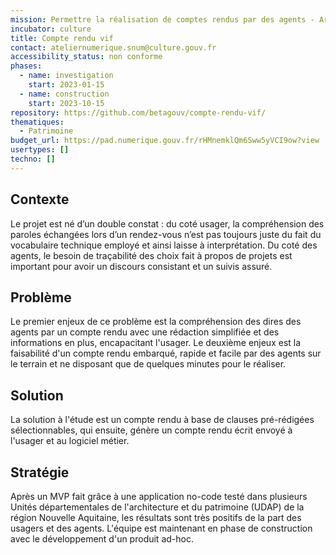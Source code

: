 ```yaml
---
mission: Permettre la réalisation de comptes rendus par des agents - Architectes des Bâtiments de France - lors de leurs rencontres avec les usagers.
incubator: culture
title: Compte rendu vif
contact: ateliernumerique.snum@culture.gouv.fr
accessibility_status: non conforme
phases:
  - name: investigation
    start: 2023-01-15
  - name: construction
    start: 2023-10-15
repository: https://github.com/betagouv/compte-rendu-vif/
thematiques:
  - Patrimoine
budget_url: https://pad.numerique.gouv.fr/rHMnemklQm6Sww5yVCI9ow?view
usertypes: []
techno: []
---
```

## Contexte

Le projet est né d’un double constat : du coté usager, la  compréhension des paroles échangées lors d’un rendez-vous n’est pas toujours juste du fait du vocabulaire technique employé et ainsi laisse à interprétation. Du coté des agents, le besoin de traçabilité des choix fait à propos de projets est important pour avoir un discours consistant et un suivis assuré.

## Problème
Le premier enjeux de ce problème est la compréhension des dires des agents par un compte rendu avec une rédaction simplifiée et des informations en plus, encapacitant l'usager.  Le deuxième enjeux est la faisabilité d'un compte rendu embarqué, rapide et facile par des agents sur le terrain et ne disposant que de quelques minutes pour le réaliser.

## Solution

La solution à l'étude est un compte rendu à base de clauses pré-rédigées sélectionnables, qui ensuite, génère un compte rendu écrit envoyé à l'usager et au logiciel métier.

## Stratégie

Après un MVP fait grâce à une application no-code testé dans plusieurs Unités départementales de l'architecture et du patrimoine (UDAP) de la région Nouvelle Aquitaine, les résultats sont très positifs de la part des usagers et des agents. L'équipe est maintenant en phase de construction  avec le développement d'un produit ad-hoc.
